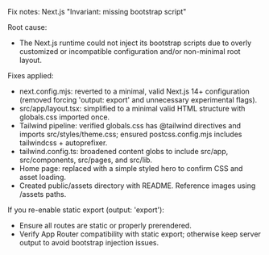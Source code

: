 Fix notes: Next.js "Invariant: missing bootstrap script"

Root cause:
- The Next.js runtime could not inject its bootstrap scripts due to overly customized or incompatible configuration and/or non-minimal root layout.

Fixes applied:
- next.config.mjs: reverted to a minimal, valid Next.js 14+ configuration (removed forcing 'output: export' and unnecessary experimental flags).
- src/app/layout.tsx: simplified to a minimal valid HTML structure with globals.css imported once.
- Tailwind pipeline: verified globals.css has @tailwind directives and imports src/styles/theme.css; ensured postcss.config.mjs includes tailwindcss + autoprefixer.
- tailwind.config.ts: broadened content globs to include src/app, src/components, src/pages, and src/lib.
- Home page: replaced with a simple styled hero to confirm CSS and asset loading.
- Created public/assets directory with README. Reference images using /assets paths.

If you re-enable static export (output: 'export'):
- Ensure all routes are static or properly prerendered.
- Verify App Router compatibility with static export; otherwise keep server output to avoid bootstrap injection issues.
